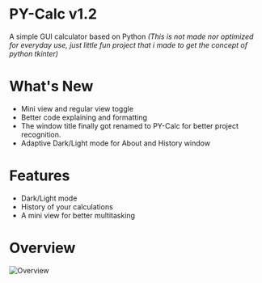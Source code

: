 # PY-Calc v1.2

A simple GUI calculator based on Python
*(This is not made nor optimized for everyday use, just little fun project that i made to get the concept of python tkinter)*

# What's New

- Mini view and regular view toggle 
- Better code explaining and formatting
- The window title finally got renamed to PY-Calc for better project recognition.
- Adaptive Dark/Light mode for About and History window

# Features

- Dark/Light mode
- History of your calculations
- A mini view for better multitasking

# Overview

![Overview](https://github.com/Normo1186/PY-Calc/releases/download/v1.2/overview.png)

